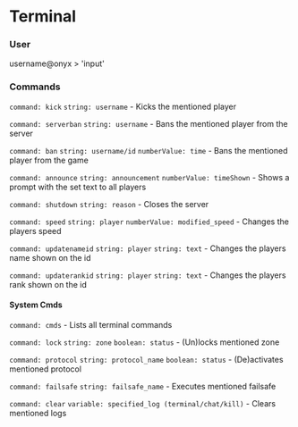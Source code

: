 # Terminal

### User
username@onyx > 'input'

### Commands
````command: kick```` ````string: username```` - Kicks the mentioned player

````command: serverban```` ````string: username```` - Bans the mentioned player from the server

````command: ban```` ````string: username/id```` ````numberValue: time```` - Bans the mentioned player from the game

````command: announce```` ````string: announcement```` ````numberValue: timeShown```` - Shows a prompt with the set text to all players

````command: shutdown```` ````string: reason```` - Closes the server

````command: speed```` ````string: player```` ````numberValue: modified_speed```` - Changes the players speed

````command: updatenameid```` ````string: player```` ````string: text```` - Changes the players name shown on the id

````command: updaterankid```` ````string: player```` ````string: text```` - Changes the players rank shown on the id


#### System Cmds

````command: cmds````  - Lists all terminal commands

````command: lock```` ````string: zone```` ````boolean: status```` - (Un)locks mentioned zone

````command: protocol```` ````string: protocol_name```` ````boolean: status```` - (De)activates mentioned protocol

````command: failsafe```` ````string: failsafe_name```` - Executes mentioned failsafe

````command: clear```` ````variable: specified_log (terminal/chat/kill)```` - Clears mentioned logs
